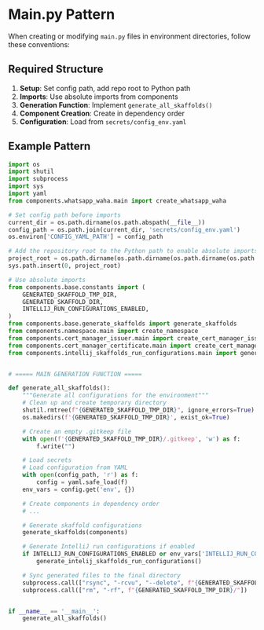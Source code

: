 # Main.py Pattern

When creating or modifying `main.py` files in environment directories, follow these conventions:

## Required Structure

1. **Setup**: Set config path, add repo root to Python path
2. **Imports**: Use absolute imports from components
3. **Generation Function**: Implement `generate_all_skaffolds()`
4. **Component Creation**: Create in dependency order
5. **Configuration**: Load from `secrets/config_env.yaml`

## Example Pattern

```python
import os
import shutil
import subprocess
import sys
import yaml
from components.whatsapp_waha.main import create_whatsapp_waha

# Set config path before imports
current_dir = os.path.dirname(os.path.abspath(__file__))
config_path = os.path.join(current_dir, 'secrets/config_env.yaml')
os.environ['CONFIG_YAML_PATH'] = config_path

# Add the repository root to the Python path to enable absolute imports
project_root = os.path.dirname(os.path.dirname(os.path.dirname(os.path.abspath(__file__))))
sys.path.insert(0, project_root)

# Use absolute imports
from components.base.constants import (
    GENERATED_SKAFFOLD_TMP_DIR,
    GENERATED_SKAFFOLD_DIR,
    INTELLIJ_RUN_CONFIGURATIONS_ENABLED,
)
from components.base.generate_skaffolds import generate_skaffolds
from components.namespace.main import create_namespace
from components.cert_manager_issuer.main import create_cert_manager_issuer
from components.cert_manager_certificate.main import create_cert_manager_certificate
from components.intellij_skaffolds_run_configurations.main import generate_intelij_skaffolds_run_configurations


# ===== MAIN GENERATION FUNCTION =====

def generate_all_skaffolds():
    """Generate all configurations for the environment"""
    # Clean up and create temporary directory
    shutil.rmtree(f"{GENERATED_SKAFFOLD_TMP_DIR}", ignore_errors=True)
    os.makedirs(f'{GENERATED_SKAFFOLD_TMP_DIR}', exist_ok=True)

    # Create an empty .gitkeep file
    with open(f'{GENERATED_SKAFFOLD_TMP_DIR}/.gitkeep', 'w') as f:
        f.write("")

    # Load secrets
    # Load configuration from YAML
    with open(config_path, 'r') as f:
        config = yaml.safe_load(f)
    env_vars = config.get('env', {})

    # Create components in dependency order
    # ...

    # Generate skaffold configurations
    generate_skaffolds(components)

    # Generate IntelliJ run configurations if enabled
    if INTELLIJ_RUN_CONFIGURATIONS_ENABLED or env_vars['INTELLIJ_RUN_CONFIGURATIONS_ENABLED'].lower() == 'true':
        generate_intelij_skaffolds_run_configurations()

    # Sync generated files to the final directory
    subprocess.call(["rsync", "-rcvu", "--delete", f"{GENERATED_SKAFFOLD_TMP_DIR}/", f"{GENERATED_SKAFFOLD_DIR}/"])
    subprocess.call(["rm", "-rf", f"{GENERATED_SKAFFOLD_TMP_DIR}/"])


if __name__ == '__main__':
    generate_all_skaffolds()
